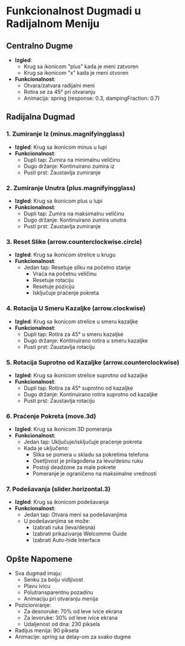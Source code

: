 # Funkcionalnost Dugmadi u Radijalnom Meniju

## Centralno Dugme
- **Izgled**: 
  - Krug sa ikonicom "plus" kada je meni zatvoren
  - Krug sa ikonicom "x" kada je meni otvoren
- **Funkcionalnost**:
  - Otvara/zatvara radijalni meni
  - Rotira se za 45° pri otvaranju
  - Animacija: spring (response: 0.3, dampingFraction: 0.7)

## Radijalna Dugmad

### 1. Zumiranje Iz (minus.magnifyingglass)
- **Izgled**: Krug sa ikonicom minus u lupi
- **Funkcionalnost**:
  - Dupli tap: Zumira na minimalnu veličinu
  - Dugo držanje: Kontinuirano zumira iz
  - Pusti prst: Zaustavlja zumiranje

### 2. Zumiranje Unutra (plus.magnifyingglass)
- **Izgled**: Krug sa ikonicom plus u lupi
- **Funkcionalnost**:
  - Dupli tap: Zumira na maksimalnu veličinu
  - Dugo držanje: Kontinuirano zumira unutra
  - Pusti prst: Zaustavlja zumiranje

### 3. Reset Slike (arrow.counterclockwise.circle)
- **Izgled**: Krug sa ikonicom strelice u krugu
- **Funkcionalnost**:
  - Jedan tap: Resetuje sliku na početno stanje
    - Vraća na početnu veličinu
    - Resetuje rotaciju
    - Resetuje poziciju
    - Isključuje praćenje pokreta

### 4. Rotacija U Smeru Kazaljke (arrow.clockwise)
- **Izgled**: Krug sa ikonicom strelice u smeru kazaljke
- **Funkcionalnost**:
  - Dupli tap: Rotira za 45° u smeru kazaljke
  - Dugo držanje: Kontinuirano rotira u smeru kazaljke
  - Pusti prst: Zaustavlja rotaciju

### 5. Rotacija Suprotno od Kazaljke (arrow.counterclockwise)
- **Izgled**: Krug sa ikonicom strelice suprotno od kazaljke
- **Funkcionalnost**:
  - Dupli tap: Rotira za 45° suprotno od kazaljke
  - Dugo držanje: Kontinuirano rotira suprotno od kazaljke
  - Pusti prst: Zaustavlja rotaciju

### 6. Praćenje Pokreta (move.3d)
- **Izgled**: Krug sa ikonicom 3D pomeranja
- **Funkcionalnost**:
  - Jedan tap: Uključuje/isključuje praćenje pokreta
  - Kada je uključeno:
    - Slika se pomera u skladu sa pokretima telefona
    - Osetljivost je prilagođena za levu/desnu ruku
    - Postoji deadzone za male pokrete
    - Pomeranje je ograničeno na maksimalne vrednosti

### 7. Podešavanja (slider.horizontal.3)
- **Izgled**: Krug sa ikonicom podešavanja
- **Funkcionalnost**:
  - Jedan tap: Otvara meni sa podešavanjima
  - U podešavanjima se može:
    - Izabrati ruka (leva/desna)
    - Izabrati prikazivanje Welcomme Guide
    - Izabrati Auto-hide Interface

## Opšte Napomene
- Sva dugmad imaju:
  - Senku za bolju vidljivost
  - Plavu ivicu
  - Polutransparentnu pozadinu
  - Animaciju pri otvaranju menija
- Pozicioniranje:
  - Za desnoruke: 70% od leve ivice ekrana
  - Za levoruke: 30% od leve ivice ekrana
  - Udaljenost od dna: 230 piksela
- Radijus menija: 90 piksela
- Animacije: spring sa delay-om za svako dugme 